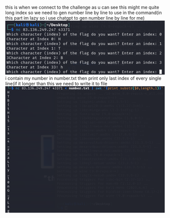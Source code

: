 this is when we connect to the challenge as u can see this might me quite long index so we need to gen number line by line to use in the command(in this part im lazy so i use chatgpt to gen number line by line for me)
![alt text](image.png)
i contain my number in number.txt then print only last index of every single line(if it longer than this we need to write it to file
![alt text](image-1.png)